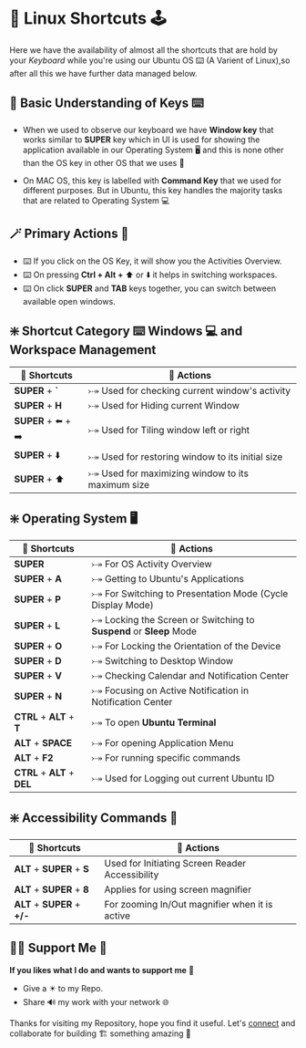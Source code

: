 # 🎯 Linux Shortcuts 🕹️

Here we have the availability of almost all the shortcuts that are hold by your *Keyboard* while you're using our Ubuntu OS ⌨️ (A Varient of Linux),so after all this we have further data managed below.

## 🔌 Basic Understanding of Keys ⌨️

- When we used to observe our keyboard we have **Window key** that works similar to **SUPER** key which in UI is used for showing the application available in our Operating System 🖥️ and this is none other than the OS key in other OS that we uses 🛅

- On MAC OS, this key is labelled with **Command Key** that we used for different purposes. But in Ubuntu, this key handles the majority tasks that are related to Operating System 💻

## 🪄 Primary Actions 🗿

- ⌨️ If you click on the OS Key, it will show you the Activities Overview.
- ⌨️ On pressing **Ctrl + Alt +** ⬆️ or ⬇️ it helps in switching workspaces.
- ⌨️ On click **SUPER** and **TAB** keys together, you can switch between available open windows.

## ❇️ Shortcut Category ⌨️ Windows 💻 and Workspace Management

| 🎯 **Shortcuts** | 💠 **Actions** |
| ------------- | ----------- |
| **SUPER** + **`** | ⤐ Used for checking current window's activity |
| **SUPER** + **H** | ⤐ Used for Hiding current Window |
| **SUPER** + ⬅️ + ➡️ | ⤐ Used for Tiling window left or right |
| **SUPER** + ⬇️ | ⤐ Used for restoring window to its initial size |
| **SUPER** + ⬆️ | ⤐ Used for maximizing window to its maximum size |

## ❇️ Operating System 🖥️

| 🎯 **Shortcuts** | 💠 **Actions** |
| ------------- | ----------- |
| **SUPER** | ⤐ For OS Activity Overview |
| **SUPER** + **A** | ⤐ Getting to Ubuntu's Applications |
| **SUPER** + **P** | ⤐ For Switching to Presentation Mode (Cycle Display Mode) |
| **SUPER** + **L** | ⤐ Locking the Screen or Switching to **Suspend** or **Sleep** Mode |
| **SUPER** + **O** | ⤐ For Locking the Orientation of the Device |
| **SUPER** + **D** | ⤐ Switching to Desktop Window |
| **SUPER** + **V** | ⤐ Checking Calendar and Notification Center |
| **SUPER** + **N** | ⤐ Focusing on Active Notification in Notification Center |
| **CTRL** + **ALT** + **T** | ⤐ To open **Ubuntu Terminal** |
| **ALT** + **SPACE** | ⤐ For opening Application Menu |
| **ALT** + **F2** | ⤐ For running specific commands |
| **CTRL** + **ALT** + **DEL** | ⤐ Used for Logging out current Ubuntu ID |

## ❇️ Accessibility Commands 🦾

| 🎯 **Shortcuts** | 💠 **Actions** |
| ------------- | ----------- |
| **ALT** + **SUPER** + **S** | Used for Initiating Screen Reader Accessibility |
| **ALT** + **SUPER** + **8** | Applies for using screen magnifier |
| **ALT** + **SUPER** + **+/-** | For zooming In/Out magnifier when it is active |

## 🤝🏻 Support Me 🗿

**If you likes what I do and wants to support me** 🫣

- Give a ✴️ to my Repo.
- Share 🔊 my work with your network 🌐

Thanks for visiting my Repository, hope you find it useful. Let's [connect](https://github.com/ackwolver335) and collaborate for building 🏗️ something amazing 🗿